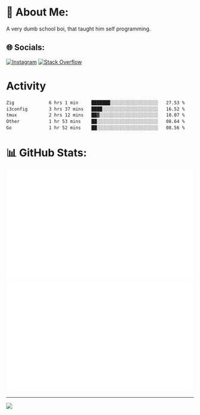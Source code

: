 # 💫 About Me:
A very dumb school boi, that taught him self programming.


## 🌐 Socials:
[![Instagram](https://img.shields.io/badge/Instagram-%23E4405F.svg?logo=Instagram&logoColor=white)](https://instagram.com/thinis.de) [![Stack Overflow](https://img.shields.io/badge/-Stackoverflow-FE7A16?logo=stack-overflow&logoColor=white)](https://stackoverflow.com/users/12344712) 

# Activity
<!--START_SECTION:waka-->

```txt
Zig             6 hrs 1 min     ███████░░░░░░░░░░░░░░░░░░   27.53 %
i3config        3 hrs 37 mins   ████░░░░░░░░░░░░░░░░░░░░░   16.52 %
tmux            2 hrs 12 mins   ██▓░░░░░░░░░░░░░░░░░░░░░░   10.07 %
Other           1 hr 53 mins    ██░░░░░░░░░░░░░░░░░░░░░░░   08.64 %
Go              1 hr 52 mins    ██░░░░░░░░░░░░░░░░░░░░░░░   08.56 %
```

<!--END_SECTION:waka-->

# 📊 GitHub Stats:
![](https://raw.githubusercontent.com/CutieCat6778/github-stats/master/generated/overview.svg#gh-dark-mode-only)<br/>
![](https://raw.githubusercontent.com/CutieCat6778/github-stats/master/generated/languages.svg#gh-dark-mode-only)

---
[![](https://visitcount.itsvg.in/api?id=CutieCat6778&icon=0&color=0)](https://visitcount.itsvg.in)
